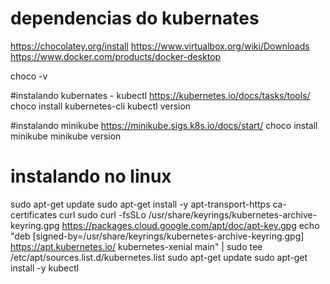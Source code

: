 # dependencias do kubernates
https://chocolatey.org/install
https://www.virtualbox.org/wiki/Downloads
https://www.docker.com/products/docker-desktop

choco -v

#instalando kubernates - kubectl
https://kubernetes.io/docs/tasks/tools/
choco install kubernetes-cli
kubectl version

#instalando minikube
https://minikube.sigs.k8s.io/docs/start/
choco install minikube
minikube version


# instalando no linux
sudo apt-get update
sudo apt-get install -y apt-transport-https ca-certificates curl
sudo curl -fsSLo /usr/share/keyrings/kubernetes-archive-keyring.gpg https://packages.cloud.google.com/apt/doc/apt-key.gpg
echo "deb [signed-by=/usr/share/keyrings/kubernetes-archive-keyring.gpg] https://apt.kubernetes.io/ kubernetes-xenial main" | sudo tee /etc/apt/sources.list.d/kubernetes.list
sudo apt-get update
sudo apt-get install -y kubectl